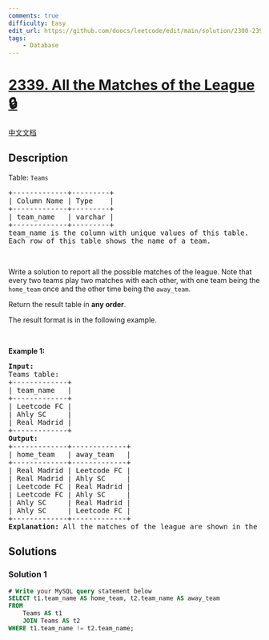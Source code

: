 ```yaml
---
comments: true
difficulty: Easy
edit_url: https://github.com/doocs/leetcode/edit/main/solution/2300-2399/2339.All%20the%20Matches%20of%20the%20League/README_EN.md
tags:
    - Database
---
```


<!-- problem:start -->

# [2339. All the Matches of the League 🔒](https://leetcode.com/problems/all-the-matches-of-the-league)

[中文文档](/solution/2300-2399/2339.All%20the%20Matches%20of%20the%20League/README.md)

## Description

<p>Table: <code>Teams</code></p>

<pre>
+-------------+---------+
| Column Name | Type    |
+-------------+---------+
| team_name   | varchar |
+-------------+---------+
team_name is the column with unique values of this table.
Each row of this table shows the name of a team.
</pre>

<p>&nbsp;</p>

<p>Write a solution to report&nbsp;all the possible matches of the league. Note that every two teams play two matches with each other, with one team being the <code>home_team</code> once and the other time being the <code>away_team</code>.</p>

<p>Return the result table in <strong>any order</strong>.</p>

<p>The&nbsp;result format is in the following example.</p>

<p>&nbsp;</p>
<p><strong class="example">Example 1:</strong></p>

<pre>
<strong>Input:</strong> 
Teams table:
+-------------+
| team_name   |
+-------------+
| Leetcode FC |
| Ahly SC     |
| Real Madrid |
+-------------+
<strong>Output:</strong> 
+-------------+-------------+
| home_team   | away_team   |
+-------------+-------------+
| Real Madrid | Leetcode FC |
| Real Madrid | Ahly SC     |
| Leetcode FC | Real Madrid |
| Leetcode FC | Ahly SC     |
| Ahly SC     | Real Madrid |
| Ahly SC     | Leetcode FC |
+-------------+-------------+
<strong>Explanation:</strong> All the matches of the league are shown in the table.
</pre>

## Solutions

<!-- solution:start -->

### Solution 1

<!-- tabs:start -->

```sql
# Write your MySQL query statement below
SELECT t1.team_name AS home_team, t2.team_name AS away_team
FROM
    Teams AS t1
    JOIN Teams AS t2
WHERE t1.team_name != t2.team_name;
```

<!-- tabs:end -->

<!-- solution:end -->

<!-- problem:end -->
